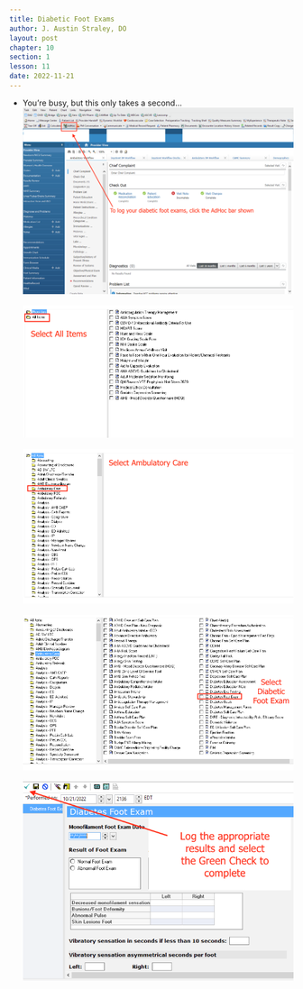 ```yaml
---
title: Diabetic Foot Exams
author: J. Austin Straley, DO
layout: post
chapter: 10
section: 1
lesson: 11
date: 2022-11-21
---
```


- You’re busy, but this only takes a second…<br>
![Picture 1](/assets/images/internguidepages/1.8/1.8.11-picture1.png)
    <br><br>
![Picture 2](/assets/images/internguidepages/1.8/1.8.11-picture2.png)
    <br><br>
![Picture 3](/assets/images/internguidepages/1.8/1.8.11-picture3.png)
    <br><br>
![Picture 4](/assets/images/internguidepages/1.8/1.8.11-picture4.png)
    <br><br>
![Picture 5](/assets/images/internguidepages/1.8/1.8.11-picture5.png)
    <br><br>